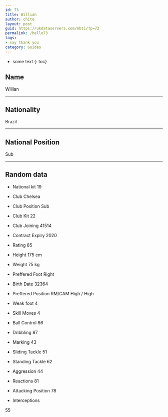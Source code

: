 ```yaml
---
id: 73
title: Willian
author: chito
layout: post
guid: https://ukdataservers.com/mbti/?p=73
permalink: /hello73
tags:
- say thank you
category: Guides
---
```


* some text
{: toc}


## Name  
Willian 

* * *

## Nationality  
Brazil 

* * *

## National Position  
Sub 

* * *

## Random data 

  * National kit 
19 

  * Club 
Chelsea 

  * Club Position 
Sub 

  * Club Kit 
22 

  * Club Joining 
41514 

  * Contract Expiry 
2020 

  * Rating 
85 

  * Height 
175 cm 

  * Weight 
75 kg 

  * Preffered Foot 
Right 

  * Birth Date 
32364 

  * Preffered Position 
RM/CAM High / High 

  * Weak foot 
4 

  * Skill Moves 
4 

  * Ball Control 
86 

  * Dribbling 
87 

  * Marking 
43 

  * Sliding Tackle 
51 

  * Standing Tackle 
62 

  * Aggression 
44 

  * Reactions 
81 

  * Attacking Position 
78 

  * Interceptions 

55